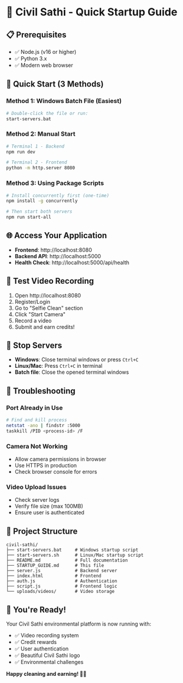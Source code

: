 # 🚀 Civil Sathi - Quick Startup Guide

## 📋 Prerequisites
- ✅ Node.js (v16 or higher)
- ✅ Python 3.x
- ✅ Modern web browser

## 🎯 Quick Start (3 Methods)

### Method 1: Windows Batch File (Easiest)
```bash
# Double-click the file or run:
start-servers.bat
```

### Method 2: Manual Start
```bash
# Terminal 1 - Backend
npm run dev

# Terminal 2 - Frontend  
python -m http.server 8080
```

### Method 3: Using Package Scripts
```bash
# Install concurrently first (one-time)
npm install -g concurrently

# Then start both servers
npm run start-all
```

## 🌐 Access Your Application
- **Frontend**: http://localhost:8080
- **Backend API**: http://localhost:5000
- **Health Check**: http://localhost:5000/api/health

## 🎥 Test Video Recording
1. Open http://localhost:8080
2. Register/Login
3. Go to "Selfie Clean" section
4. Click "Start Camera"
5. Record a video
6. Submit and earn credits!

## 🛑 Stop Servers
- **Windows**: Close terminal windows or press `Ctrl+C`
- **Linux/Mac**: Press `Ctrl+C` in terminal
- **Batch file**: Close the opened terminal windows

## 🔧 Troubleshooting

### Port Already in Use
```bash
# Find and kill process
netstat -ano | findstr :5000
taskkill /PID <process-id> /F
```

### Camera Not Working
- Allow camera permissions in browser
- Use HTTPS in production
- Check browser console for errors

### Video Upload Issues
- Check server logs
- Verify file size (max 100MB)
- Ensure user is authenticated

## 📁 Project Structure
```
civil-sathi/
├── start-servers.bat     # Windows startup script
├── start-servers.sh      # Linux/Mac startup script
├── README.md             # Full documentation
├── STARTUP_GUIDE.md      # This file
├── server.js             # Backend server
├── index.html            # Frontend
├── auth.js               # Authentication
├── script.js             # Frontend logic
└── uploads/videos/       # Video storage
```

## 🎉 You're Ready!
Your Civil Sathi environmental platform is now running with:
- ✅ Video recording system
- ✅ Credit rewards
- ✅ User authentication
- ✅ Beautiful Civil Sathi logo
- ✅ Environmental challenges

**Happy cleaning and earning! 🌱✨**
